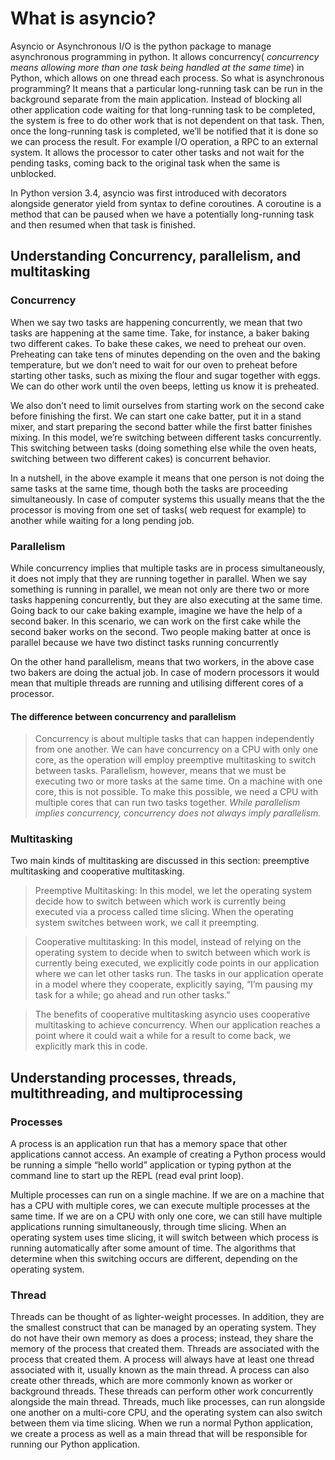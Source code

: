 # What is asyncio?

Asyncio or Asynchronous I/O is the python package to manage asynchronous programming in python. It allows concurrency(
_concurrency means allowing more than one task being handled at the same time_) in Python, which allows on one thread
each
process. So what is asynchronous programming? It means that a particular long-running task can be run in the background
separate from the main application. Instead of blocking all other application code waiting for that long-running task to
be completed, the system is free to do other work that is not dependent on that task. Then, once the long-running task
is completed, we’ll be notified that it is done so we can process the result. For example I/O operation, a RPC to an
external system. It allows the processor to cater other tasks and not wait for the pending tasks, coming back to the
original task when the same is unblocked.

In Python version 3.4, asyncio was first introduced with decorators alongside generator yield from syntax to define
coroutines. A coroutine is a method that can be paused when we have a potentially long-running task and then resumed
when that task is finished.

## Understanding Concurrency, parallelism, and multitasking

### Concurrency

When we say two tasks are happening concurrently, we mean that two tasks are happening at the same time. Take, for
instance, a baker baking two different cakes. To bake these cakes, we need to preheat our oven. Preheating can take tens
of minutes depending on the oven and the baking temperature, but we don’t need to wait for our oven to preheat before
starting other tasks, such as mixing the flour and sugar together with eggs. We can do other work until the oven beeps,
letting us know it is preheated.

We also don’t need to limit ourselves from starting work on the second cake before finishing the first. We can start one
cake batter, put it in a stand mixer, and start preparing the second batter while the first batter finishes mixing. In
this model, we’re switching between different tasks concurrently. This switching between tasks (doing something else
while the oven heats, switching between two different cakes) is concurrent behavior.

In a nutshell, in the above example it means that one person is not doing the same tasks at the same time, though both
the tasks are proceeding simultaneously. In case of computer systems this usually means that the the processor is moving
from one set of tasks( web request for example) to another while waiting for a long pending job.

### Parallelism

While concurrency implies that multiple tasks are in process simultaneously, it does not imply that they are running
together in parallel. When we say something is running in parallel, we mean not only are there two or more tasks
happening concurrently, but they are also executing at the same time. Going back to our cake baking example, imagine we
have the help of a second baker. In this scenario, we can work on the first cake while the second baker works on the
second. Two people making batter at once is parallel because we have two distinct tasks running concurrently

On the other hand parallelism, means that two workers, in the above case two bakers are doing the actual job. In case of
modern processors it would mean that multiple threads are running and utilising different cores of a processor.

#### The difference between concurrency and parallelism

> Concurrency is about multiple tasks that can happen independently from one another. We can have concurrency on a CPU
> with only one core, as the operation will employ preemptive multitasking to switch between tasks. Parallelism,
> however,
> means that we must be executing two or more tasks at the same time. On a machine with one core, this is not possible.
> To make this possible, we need a CPU with multiple cores that can run two tasks together.
> _While parallelism implies concurrency, concurrency does not always imply parallelism._

### Multitasking

Two main kinds of multitasking are discussed in this section: preemptive multitasking and cooperative multitasking.

> Preemptive Multitasking: In this model, we let the operating system decide how to switch between which work is
> currently being executed via a process called time slicing. When the operating system switches between work, we call
> it preempting.

> Cooperative multitasking: In this model, instead of relying on the operating system to decide when to switch between
> which work is currently being executed, we explicitly code points in our application where we can let other tasks run.
> The tasks in our application operate in a model where they cooperate, explicitly saying, “I’m pausing my task for a
> while; go ahead and run other tasks.”

> The benefits of cooperative multitasking
> asyncio uses cooperative multitasking to achieve concurrency. When our application reaches a point where it could wait
> a while for a result to come back, we explicitly mark this in code.

## Understanding processes, threads, multithreading, and multiprocessing

### Processes

A process is an application run that has a memory space that other applications cannot access. An example of creating a
Python process would be running a simple “hello world” application or typing python at the command line to start up the
REPL (read eval print loop).

Multiple processes can run on a single machine. If we are on a machine that has a CPU with multiple cores, we can
execute multiple processes at the same time. If we are on a CPU with only one core, we can still have multiple
applications running simultaneously, through time slicing. When an operating system uses time slicing, it will switch
between which process is running automatically after some amount of time. The algorithms that determine when this
switching occurs are different, depending on the operating system.

### Thread

Threads can be thought of as lighter-weight processes. In addition, they are the smallest construct that can be managed
by an operating system. They do not have their own memory as does a process; instead, they share the memory of the
process that created them. Threads are associated with the process that created them. A process will always have at
least one thread associated with it, usually known as the main thread. A process can also create other threads, which
are more commonly known as worker or background threads. These threads can perform other work concurrently alongside the
main thread. Threads, much like processes, can run alongside one another on a multi-core CPU, and the operating system
can also switch between them via time slicing. When we run a normal Python application, we create a process as well as a
main thread that will be responsible for running our Python application.


 

